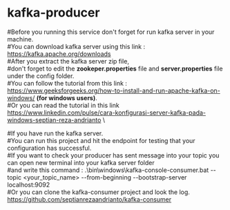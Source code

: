 # kafka-producer

#Before you running this service don't forget for run kafka server in your machine.\
#You can download kafka server using this link : https://kafka.apache.org/downloads \
#After you extract the kafka server zip file, \
#don't forget to edit the **zookeper.properties** file and **server.properties** file under the config folder. \
#You can follow the tutorial from this link : https://www.geeksforgeeks.org/how-to-install-and-run-apache-kafka-on-windows/ **(for windows users)**. \
#Or you can read the tutorial in this link https://www.linkedin.com/pulse/cara-konfigurasi-server-kafka-pada-windows-septian-reza-andrianto \

#If you have run the kafka server. \
#You can run this project and hit the endpoint for testing that your configuration has successful. \
#If you want to check your producer has sent message into your topic you can open new terminal into your kafka server folder \
#and write this command : .\bin\windows\kafka-console-consumer.bat --topic <your_topic_name> --from-beginning --bootstrap-server localhost:9092 \
#Or you can clone the kafka-consumer project and look the log. https://github.com/septianrezaandrianto/kafka-consumer
